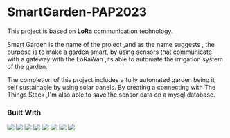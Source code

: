 # SmartGarden-PAP2023
 
<p>This project is based on <b>LoRa</b> communication technology.

Smart Garden is the name of the project ,and as the name suggests , the purpose is to make a garden smart, by using sensors that communicate with a gateway with the LoRaWan ,its able to automate the irrigation system of the garden. 

The completion of this project includes a fully automated garden being it self sustainable by using solar panels. By creating a connecting with The Things Stack ,I'm also able to save the sensor data on a mysql database.</p>

### Built With

<img src='https://img.shields.io/badge/Bootstrap-563D7C?style=for-the-badge&logo=bootstrap&logoColor=white'> <img src='https://img.shields.io/badge/Javascript-F0DB4F?style=for-the-badge&labelColor=black&logo=javascript&logoColor=F0DB4F'> <img src='https://img.shields.io/badge/Nodejs-3C873A?style=for-the-badge&labelColor=black&logo=node.js&logoColor=3C873A'> <img src='https://img.shields.io/badge/Express.js-000000?style=for-the-badge&logo=express&logoColor=white'> <img src='https://img.shields.io/badge/HTML5-E34F26?style=for-the-badge&logo=html5&logoColor=white'> <img src='https://img.shields.io/badge/CSS3-1572B6?style=for-the-badge&logo=css3&logoColor=white'> <img src='https://img.shields.io/badge/Visual_Studio-0078d7?style=for-the-badge&logo=visual%20studio&logoColor=white'> <img src='https://img.shields.io/badge/Git-F05032?style=for-the-badge&logo=git&logoColor=white'>
